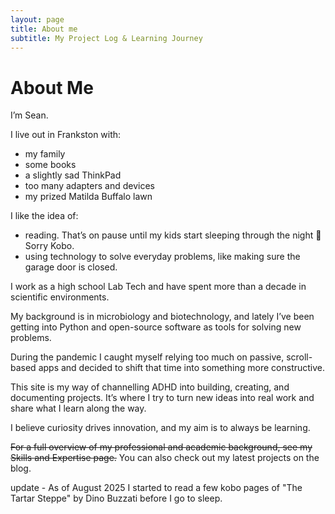 ```yaml
---
layout: page
title: About me
subtitle: My Project Log & Learning Journey
---
```


# About Me

I’m Sean.

I live out in Frankston with:
- my family
- some books
- a slightly sad ThinkPad
- too many adapters and devices
- my prized Matilda Buffalo lawn


I like the idea of:
- reading. That’s on pause until my kids start sleeping through the night 🤞 Sorry Kobo.
- using technology to solve everyday problems, like making sure the garage door is closed.


I work as a high school Lab Tech and have spent more than a decade in scientific environments.

My background is in microbiology and biotechnology, and lately I’ve been getting into Python and open-source software as tools for solving new problems.

During the pandemic I caught myself relying too much on passive, scroll-based apps and decided to shift that time into something more constructive.

This site is my way of channelling ADHD into building, creating, and documenting projects. It’s where I try to turn new ideas into real work and share what I learn along the way.

I believe curiosity drives innovation, and my aim is to always be learning.

~~For a full overview of my professional and academic background, see my Skills and Expertise page.~~ You can also check out my latest projects on the blog.

update - As of August 2025 I started to read a few kobo pages of "The Tartar Steppe" by Dino Buzzati before I go to sleep.
